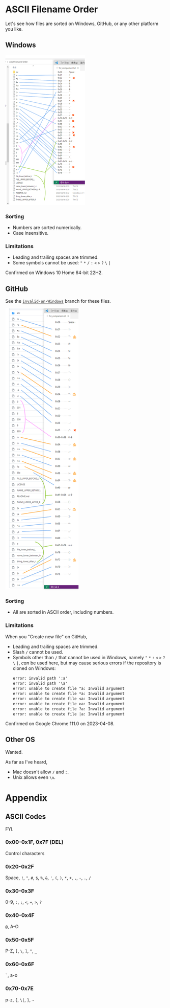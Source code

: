 # ASCII Filename Order

Let's see how files are sorted on Windows, GitHub, or any other platform you like.

## Windows

<img src="etc/Windows_10_Home_64-bit_22H2.png" width="250" height="470" title="Windows 10 (Click for full size)">

### Sorting

- Numbers are sorted numerically.
- Case insensitive.

### Limitations

- Leading and trailing spaces are trimmed.
- Some symbols cannot be used: `"` `*` `/` `:` `<` `>` `?` `\` `|`

Confirmed on Windows 10 Home 64-bit 22H2.

## GitHub

See the [`invalid-on-Windows`](https://github.com/Phroneris/ASCII-Filename-Order/tree/invalid-on-Windows) branch for these files.

<img src="etc/GitHub_2023-04-08.png" width="230" height="880" title="GitHub (Click for full size)">

### Sorting

- All are sorted in ASCII order, including numbers.

### Limitations

When you "Create new file" on GitHub,

- Leading and trailing spaces are trimmed.
- Slash `/` cannot be used.
- Symbols other than `/` that cannot be used in Windows, namely `"` `*` `:` `<` `>` `?` `\` `|`, *can* be used here, but may cause serious errors if the repository is cloned on Windows:
  ```
  error: invalid path ':a'
  error: invalid path '\a'
  error: unable to create file "a: Invalid argument
  error: unable to create file *a: Invalid argument
  error: unable to create file <a: Invalid argument
  error: unable to create file >a: Invalid argument
  error: unable to create file ?a: Invalid argument
  error: unable to create file |a: Invalid argument
  ```

Confirmed on Google Chrome 111.0 on 2023-04-08.

## Other OS

Wanted.

As far as I've heard,
- Mac doesn't allow `/` and `:`.
- Unix allows even `\n`.

# Appendix

## ASCII Codes

FYI.

### 0x00-0x1F, 0x7F (DEL)

Control characters

### 0x20-0x2F

Space, `!`, `"`, `#`, `$`, `%`, `&`, `'`, `(`, `)`, `*`, `+`, `,`, `-`, `.`, `/`

### 0x30-0x3F

0-9, `:`, `;`, `<`, `=`, `>`, `?`

### 0x40-0x4F

`@`, A-O

### 0x50-0x5F

P-Z, `[`, `\`, `]`, `^`, `_`

### 0x60-0x6F

`` ` ``, a-o

### 0x70-0x7E

p-z, `{`, `\|`, `}`, `~`
